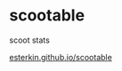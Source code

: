 # scootable
scoot stats

<a href="http://esterkin.github.io/scootable">esterkin.github.io/scootable</a>
